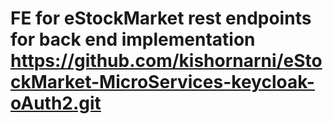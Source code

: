 # FE for eStockMarket rest endpoints for back end implementation https://github.com/kishornarni/eStockMarket-MicroServices-keycloak-oAuth2.git
